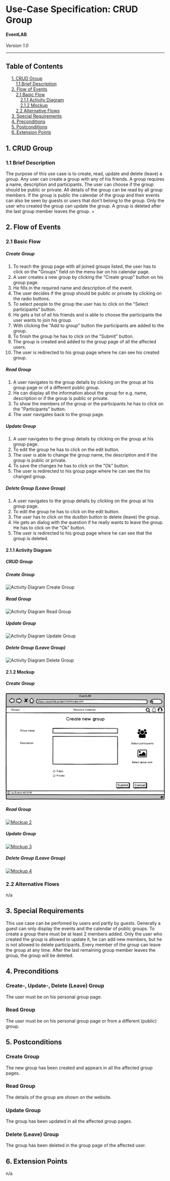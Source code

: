 # Use-Case Specification: CRUD Group
#### EventLAB

*Version 1.0*

---
## Table of Contents

&emsp; [1. CRUD Group](#1-crud-group)<br/>
&emsp;&emsp; [1.1 Brief Description](#11-brief-description)<br/>
&emsp; [2. Flow of Events](#2-flow-of-events)<br/>
&emsp;&emsp; [2.1 Basic Flow](#21-basic-flow)<br/>
&emsp;&emsp;&emsp; [2.1.1 Activity Diagram](#211-activity-diagram)<br/>
&emsp;&emsp;&emsp; [2.1.2 Mockup](#212-mockup)<br/>
&emsp;&emsp; [2.2 Alternative Flows](#22-alternative-flows)<br/>
&emsp; [3. Special Requirements](#3-special-requirements)<br/>
&emsp; [4. Preconditions](#4-preconditions)<br/>
&emsp; [5. Postconditions](#5-postconditions)<br/>
&emsp; [6. Extension Points](#6-extension-points)<br/>

## 1. CRUD Group

### 1.1 Brief Description

The purpose of this use case is to create, read, update and delete (leave) a group. 
Any user can create a group with any of his friends. A group requires a name, description and participants. The user can choose if the group should be public or private.
All details of the group can be read by all group members. If the group is public the calendar of the group and their events can also be seen by guests or users that don't belong to the group.
Only the user who created the group can update the group.
A group is deleted after the last group member leaves the group.
+
## 2. Flow of Events

### 2.1 Basic Flow

##### Create Group
1.  To reach the group page with all joined groups listed, the user has to click on the "Groups" field on the menu bar on his calendar page.
2.  A user creates a new group by clicking the "Create group" button on his group page.
3.  He fills in the required name and description of the event.
4.  The user decides if the group should be public or private by clicking on the radio buttons.
5.  To select people to the group the user has to click on the "Select participants" button.
6.  He gets a list of all his friends and is able to choose the participants the user wants to join his group.
7.  With clicking the "Add to group" button the participants are added to the group.
8.  To finish the group he has to click on the "Submit" button.
9.  The group is created and added to the group page of all the affected users.
10. The user is redirected to his group page where he can see his created group.

##### Read Group
1. A user navigates to the group details by clicking on the group at his group page or of a different public group.
2. He can display all the information about the group for e.g. name, description or if the group is public or private.
3. To show the members of the group or the participants he has to click on the "Participants" button.
5. The user navigates back to the group page.

##### Update Group
1. A user navigates to the group details by clicking on the group at his group page.
2. To edit the group he has to click on the edit button.
3. The user is able to change the group name, the description and if the group is public or private.
4. To save the changes he has to click on the "Ok" button.
5. The user is redirected to his group page where he can see the his changed group.

##### Delete Group (Leave Group)
1. A user navigates to the group details by clicking on the group at his group page.
2. To edit the group he has to click on the edit button.
3. The user has to click on the dustbin button to delete (leave) the group.
4. He gets an dialog with the question if he really wants to leave the group. He has to click on the "Ok" button.
4. The user is redirected to his group page where he can see that the group is deleted.

#### 2.1.1 Activity Diagram

##### CRUD Group
##### Create Group
![Activity Diagram Create Group](Activity-Diagram-Create-Group.png)

##### Read Group
![Activity Diagram Read Group](Activity-Diagram-Read-Group.png)

##### Update Group
![Activity Diagram Update Group](Activity-Diagram-Update-Group.png)

##### Delete Group (Leave Group)
![Activity Diagram Delete Group](Activity-Diagram-Delete-Group.png)

#### 2.1.2 Mockup

##### Create Group
[![Mockup 1](Mockups/Create_Group/03%20-%20Create%20New%20Group.png)](https://github.com/tarjmp/eventlab-doc/tree/master/Software%20Requirements%20Specification/Use%20Cases/CRUD%20Group/Mockups/Create_Group)

##### Read Group 
[![Mockup 2](Mockups/Read_Group/03%20-%20Group%20Detail%20Site.png)](https://github.com/tarjmp/eventlab-doc/tree/master/Software%20Requirements%20Specification/Use%20Cases/CRUD%20Group/Mockups/Read_Group)

##### Update Group
[![Mockup 3](Mockups/Update_Group/04%20-%20Edit%20Group.png)](https://github.com/tarjmp/eventlab-doc/tree/master/Software%20Requirements%20Specification/Use%20Cases/CRUD%20Group/Mockups/Update_Group)

##### Delete Group (Leave Group)
[![Mockup 4](Mockups/Delete_Group/05%20-%20Leave%20Group.png)](https://github.com/tarjmp/eventlab-doc/tree/master/Software%20Requirements%20Specification/Use%20Cases/CRUD%20Group/Mockups/Delete_Group)


### 2.2 Alternative Flows

n/a

## 3. Special Requirements

This use case can be perfomed by users and partly by guests. Generally a guest can only display the events and the calendar of public groups.
To create a group there must be at least 2 members added.
Only the user who created the group is allowed to update it, he can add new members, but he is not allowed to delete participants.
Every member of the group can leave the group at any time. After the last remaining group member leaves the group, the group will be deleted. 

## 4. Preconditions

### Create-, Update-, Delete (Leave) Group
The user must be on his personal group page.

### Read Group
The user must be on his personal group page or from a different (public) group.

## 5. Postconditions

### Create Group
The new group has been created and appears in all the affected group pages.

### Read Group
The details of the group are shown on the website.

### Update Group
The group has been updated in all the affected group pages.

### Delete (Leave) Group
The group has been deleted in the group page of the affected user.

## 6. Extension Points

n/a

